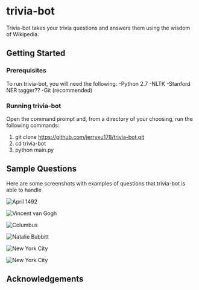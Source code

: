 # trivia-bot
Trivia-bot takes your trivia questions and answers them using the wisdom of Wikipedia. 

## Getting Started

### Prerequisites
To run trivia-bot, you will need the following:
-Python 2.7
-NLTK
-Stanford NER tagger??
-Git (recommended)

### Running trivia-bot
Open the command prompt and, from a directory of your choosing, run the 
following commands:

1. git clone https://github.com/jerryxu178/trivia-bot.git
2. cd trivia-bot
3. python main.py

## Sample Questions
Here are some screenshots with examples of questions that trivia-bot is able to handle

![April 1492](https://github.com/jerryxu178/watson-lite/blob/master/screenshots/screenshot1.jpg?raw=true "When did Christopher Columbus sail the ocean blue?")

![Vincent van Gogh](https://github.com/jerryxu178/watson-lite/blob/master/screenshots/screenshot2.jpg?raw=true "Who painted Starry Night?")

![Columbus](https://github.com/jerryxu178/watson-lite/blob/master/screenshots/screenshot3.jpg?raw=true "Where is the capital of Ohio?")

![Natalie Babbitt](https://github.com/jerryxu178/watson-lite/blob/master/screenshots/screenshot4.jpg?raw=true "Who is the author of Tuck Everlasting?")

![New York City](https://github.com/jerryxu178/watson-lite/blob/master/screenshots/screenshot5.jpg?raw=true "Where is the Freedom Tower")

![New York City](https://github.com/jerryxu178/watson-lite/blob/master/screenshots/screenshot6.jpg?raw=true "Where is the Freedom Tower located?")

## Acknowledgements